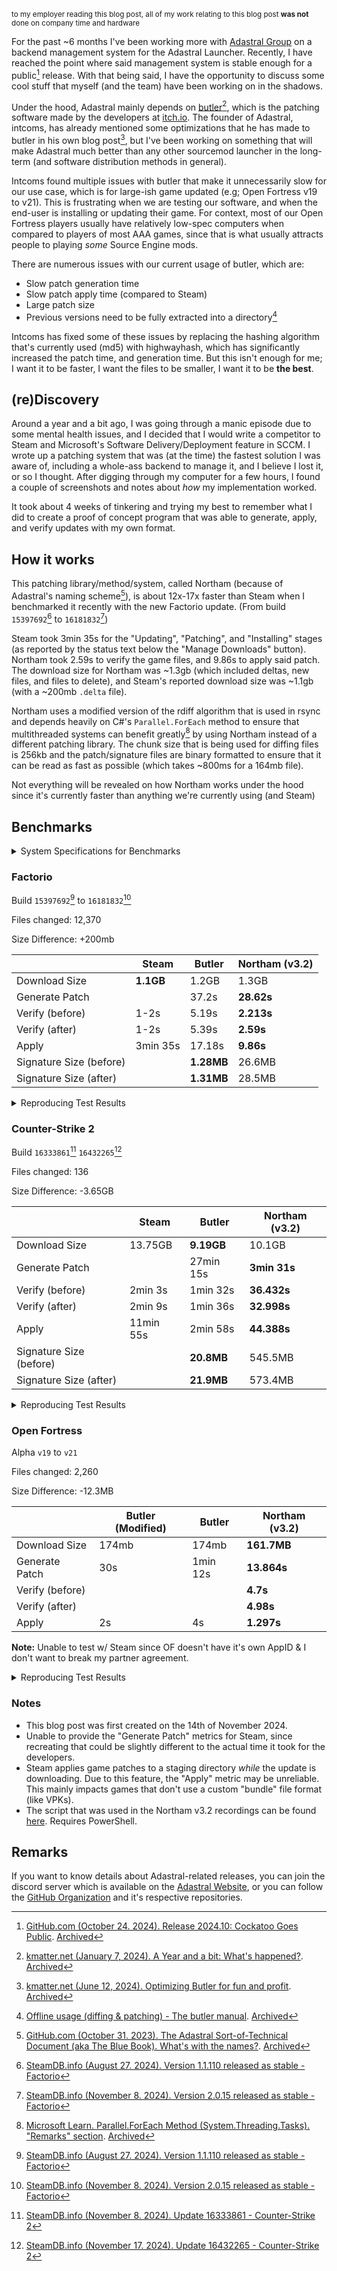 <small>to my employer reading this blog post, all of my work relating to this blog post **was not** done on company time and hardware</small>

For the past ~6 months I've been working more with [Adastral Group](https://adastral.net) on a backend management system for the Adastral Launcher. Recently, I have reached the point where said management system is stable enough for a public[^note3] release. With that being said, I have the opportunity to discuss some cool stuff that myself (and the team) have been working on in the shadows.

Under the hood, Adastral mainly depends on [butler](https://github.com/itchio/butler)[^note2], which is the patching software made by the developers at [itch.io](https://itch.io). The founder of Adastral, intcoms, has already mentioned some optimizations that he has made to butler in his own blog post[^note1], but I've been working on something that will make Adastral much better than any other sourcemod launcher in the long-term (and software distribution methods in general).

Intcoms found multiple issues with butler that make it unnecessarily slow for our use case, which is for large-ish game updated (e.g; Open Fortress v19 to v21). This is frustrating when we are testing our software, and when the end-user is installing or updating their game. For context, most of our Open Fortress players usually have relatively low-spec computers when compared to players of most AAA games, since that is what usually attracts people to playing *some* Source Engine mods.

There are numerous issues with our current usage of butler, which are:
- Slow patch generation time
- Slow patch apply time (compared to Steam)
- Large patch size
- Previous versions need to be fully extracted into a directory[^note4]

Intcoms has fixed some of these issues by replacing the hashing algorithm that's currently used (md5) with highwayhash, which has significantly increased the patch time, and generation time. But this isn't enough for me; I want it to be faster, I want the files to be smaller, I want it to be **the best**.

## (re)Discovery
Around a year and a bit ago, I was going through a manic episode due to some mental health issues, and I decided that I would write a competitor to Steam and Microsoft's Software Delivery/Deployment feature in SCCM. I wrote up a patching system that was (at the time) the fastest solution I was aware of, including a whole-ass backend to manage it, and I believe I lost it, or so I thought. After digging through my computer for a few hours, I found a couple of screenshots and notes about *how* my implementation worked.

It took about 4 weeks of tinkering and trying my best to remember what I did to create a proof of concept program that was able to generate, apply, and verify updates with my own format.

## How it works

This patching library/method/system, called Northam (because of Adastral's naming scheme[^note5]), is about 12x-17x faster than Steam when I benchmarked it recently with the new Factorio update. (From build `15397692`[^factorio-patch1] to `16181832`[^factorio-patch2])

Steam took 3min 35s for the "Updating", "Patching", and "Installing" stages (as reported by the status text below the "Manage Downloads" button). Northam took 2.59s to verify the game files, and 9.86s to apply said patch. The download size for Northam was ~1.3gb (which included deltas, new files, and files to delete), and Steam's reported download size was ~1.1gb (with a ~200mb `.delta` file).

Northam uses a modified version of the rdiff algorithm that is used in rsync and depends heavily on C#'s `Parallel.ForEach` method to ensure that multithreaded systems can benefit greatly[^note6] by using Northam instead of a different patching library. The chunk size that is being used for diffing files is 256kb and the patch/signature files are binary formatted to ensure that it can be read as fast as possible (which takes ~800ms for a 164mb file).

Not everything will be revealed on how Northam works under the hood since it's currently faster than anything we're currently using (and Steam)

## Benchmarks

<details><summary>System Specifications for Benchmarks</summary>

- Windows 10 Enterprise 21H2
- Intel i9-11900KB @4.9GHz ([Intel NUC 11 Extreme Barebone Kit - Core i9 11th Gen](https://www.mwave.com.au/product/intel-rnuc11btmi90004-nuc-11-extreme-barebone-kit-core-i9-11th-gen-ac46641))
- 48GB DDR4 Memory @ 2666MHz (1x32GB, 1x16GB)
- [Crucial P5 Plus 2TB PCIe M.2 2280SS SSD](https://www.crucial.com/ssd/p5-plus/ct2000p5pssd8)
- [NVIDIA GeForce RTX 3060 Ti](https://www.mwave.com.au/product/gigabyte-geforce-rtx-3060-ti-aorus-elite-8gb-video-card-rev-20-lhr-version-ac46146)

</details>

### Factorio
Build `15397692`[^factorio-patch1] to `16181832`[^factorio-patch2]

Files changed: 12,370

Size Difference: +200mb

|                          | Steam    | Butler | Northam (v3.2) |
| ------------------------ | -------- | ------ | -------------- |
| Download Size            | **1.1GB**    | 1.2GB  | 1.3GB          |
| Generate Patch           |          | 37.2s  | **28.62s**         |
| Verify (before)          | 1-2s     | 5.19s  | **2.213s**         |
| Verify (after)           | 1-2s     | 5.39s  | **2.59s**          |
| Apply                    | 3min 35s | 17.18s | **9.86s**          |
| Signature Size (before)  |          | **1.28MB** | 26.6MB         |
| Signature Size (after)   |          | **1.31MB** | 28.5MB         |

<details>
<summary>Reproducing Test Results</summary>

Terminal Recordings;
- [Northam v3.2](https://res.kate.pet/upload/04ef45032741/WindowsTerminal_yTbvIN2LAc.mp4)

Downloads
- [Factorio Patch 15397692](https://res.kate.pet/adastral/patchgen-test/factorio_15397692.tar)
- [Factorio Patch 16181832](https://res.kate.pet/adastral/patchgen-test/factorio_16181832.tar)
- [Northam v3.2 Console Output](https://res.kate.pet/adastral/patchgen-test/factorio-log-20250126.txt)
- [Butler Console Output](https://res.kate.pet/adastral/patgen-test/factorio-butler-log-20250126.zip)

</details>

### Counter-Strike 2
Build `16333861`[^cs2-patch1] `16432265`[^cs2-patch2]

Files changed: 136

Size Difference: -3.65GB

|                         | Steam     | Butler    | Northam (v3.2) |
| ----------------------- | --------- | --------- | -------------- |
| Download Size           | 13.75GB   | **9.19GB**    | 10.1GB         |
| Generate Patch          |           | 27min 15s | **3min 31s**       |
| Verify (before)         | 2min 3s   | 1min 32s  | **36.432s**        |
| Verify (after)          | 2min 9s   | 1min 36s  | **32.998s**        |
| Apply                   | 11min 55s | 2min 58s  | **44.388s**        |
| Signature Size (before) |           | **20.8MB**    | 545.5MB        |
| Signature Size (after)  |           | **21.9MB**    | 573.4MB        |

<details>
<summary>Reproducing Test Results</summary>

Downloads
- [CS2 Build 16333861](https://res.kate.pet/adastral/patchgen-test/cs2_16333861.tar)
- [CS2 Build 16432265](https://res.kate.pet/adastral/patchgen-test/cs2_16432265.tar)

Terminal Recordings
- [Northam v3.2](https://res.kate.pet/upload/0c7505c2c174/WindowsTerminal_G6nX2zVT8q.mp4)
- Steam
  - [CS2 Verify \(branch 1.40.4.7) Screen Recording \(SteamCMD)](https://res.kate.pet/upload/2878b9759bd1/cmd_eAMF2JNVYI.mp4)
  - [CS2 Apply & Download \(build 16333861 to 16432265) Screen Recording \(SteamCMD)](https://res.kate.pet/upload/1b2161810814/cmd_EAZ0R7EIKu.mp4)
  - [CS2 Verify \(build 16432265) Screen Recording \(SteamCMD)](https://res.kate.pet/upload/b93d9710ce48/cmd_ZVdpuJQGwX.mp4)

</details>

### Open Fortress
Alpha `v19` to `v21`

Files changed: 2,260

Size Difference: -12.3MB

|                 | Butler (Modified) | Butler   | Northam (v3.2) |
| --------------- | ----------------- | -------- | -------------- |
| Download Size   | 174mb             | 174mb    | **161.7MB**        |
| Generate Patch  | 30s               | 1min 12s | **13.864s**        |
| Verify (before) |                   |          | **4.7s**           |
| Verify (after)  |                   |          | **4.98s**          |
| Apply           | 2s                | 4s       | **1.297s**         |

**Note:** Unable to test w/ Steam since OF doesn't have it's own AppID & I don't want to break my partner agreement.

<details>
<summary>Reproducing Test Results</summary>

Downloads
- [Open Fortress v19](https://beans.adastral.net/of-19.tar.zstd)
- [Open Fortress v21](https://beans.adastral.net/of-21.tar.zstd)
- [Console Output](https://res.kate.pet/adastral/patchgen-test/of-log-20250126.txt)

Terminal Recordings
- [Northam v3.2](https://res.kate.pet/upload/51b6f4872ce1/WindowsTerminal_tbS8Bdvqbw.mp4)
</details>

### Notes

- This blog post was first created on the 14th of November 2024.
- Unable to provide the "Generate Patch" metrics for Steam, since recreating that could be slightly different to the actual time it took for the developers.
- Steam applies game patches to a staging directory *while* the update is downloading. Due to this feature, the "Apply" metric may be unreliable. This mainly impacts games that don't use a custom "bundle" file format (like VPKs).
- The script that was used in the Northam v3.2 recordings can be found [here](https://res.kate.pet/adastral/patchgen-test/Northam-Test.ps1). Requires PowerShell.

## Remarks
If you want to know details about Adastral-related releases, you can join the discord server which is available on the [Adastral Website](https://adastral.net), or you can follow the [GitHub Organization](https://github.com/AdastralGroup) and it's respective repositories.

[^note1]: [kmatter.net \(June 12, 2024). Optimizing Butler for fun and profit](https://kmatter.net/posts/2024-06-12-optimising-butler-pt2/). [Archived](https://archive.is/ztpQD)
[^note2]: [kmatter.net \(January 7, 2024). A Year and a bit: What's happened?](https://kmatter.net/posts/2024-01-07-a-year-and-a-half/). [Archived](https://archive.is/fXfTM)
[^note3]: [GitHub.com \(October 24. 2024). Release 2024.10: Cockatoo Goes Public](https://github.com/AdastralGroup/Cockatoo/releases/tag/2024.10). [Archived](https://archive.is/56kss)
[^note4]: [Offline usage \(diffing & patching) - The butler manual](https://itch.io/docs/butler/offline.html). [Archived](https://archive.is/Wfo08)
[^note5]: [GitHub.com \(October 31. 2023). The Adastral Sort-of-Technical Document \(aka The Blue Book). What's with the names?](https://github.com/AdastralGroup/adastral-docs/blob/main/bluebook.md#whats-with-the-names). [Archived](https://archive.is/tANUe)
[^note6]: [Microsoft Learn. Parallel.ForEach Method \(System.Threading.Tasks). "Remarks" section](https://learn.microsoft.com/en-us/dotnet/api/system.threading.tasks.parallel.foreach?view=net-8.0). [Archived](https://archive.is/wZKxz)

[^factorio-patch1]: [SteamDB.info \(August 27. 2024). Version 1.1.110 released as stable - Factorio](https://steamdb.info/patchnotes/15397692/)
[^factorio-patch2]: [SteamDB.info \(November 8. 2024). Version 2.0.15 released as stable - Factorio](https://steamdb.info/patchnotes/16303643/)

[^cs2-patch1]: [SteamDB.info \(November 8. 2024). Update 16333861 - Counter-Strike 2](https://steamdb.info/patchnotes/16333861/)
[^cs2-patch2]: [SteamDB.info \(November 17. 2024). Update 16432265 - Counter-Strike 2](https://steamdb.info/patchnotes/16432265/)
